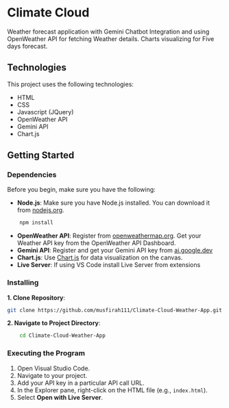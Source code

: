 
# Climate Cloud 

Weather forecast application with Gemini Chatbot Integration and using OpenWeather API for fetching Weather details. Charts visualizing for Five days forecast.


## Technologies

This project uses the following technologies:
- HTML
- CSS
- Javascript (JQuery)
- OpenWeather API
- Gemini API
- Chart.js
## Getting Started

### Dependencies

Before you begin, make sure you have the following:

- **Node.js**: Make sure you have Node.js installed. You can download it from [nodejs.org](https://nodejs.org/en).

```bash
    npm install
```
- **OpenWeather API**: Register from [openweathermap.org](https://home.openweathermap.org/users/sign_up). Get your Weather API key from the OpenWeather API Dashboard.
- **Gemini API**: Register and get your Gemini API key from [ai.google.dev](https://ai.google.dev/aistudio)
- **Chart.js**: Use [Chart.js](https://www.chartjs.org/docs/latest/) for data visualization on the canvas.
- **Live Server**: If using VS Code install Live Server from extensions

### Installing
**1. Clone Repository**:
```bash
git clone https://github.com/musfirah111/Climate-Cloud-Weather-App.git
```

**2. Navigate to Project Directory**:
```bash
    cd Climate-Cloud-Weather-App
```

### Executing the Program

1.  Open Visual Studio Code.
2.  Navigate to your project.
3.  Add your API key in a particular API call URL.
4.  In the Explorer pane, right-click on the HTML file (e.g., `index.html`).
5.  Select **Open with Live Server**.

